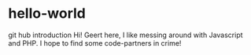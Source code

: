 # hello-world
git hub introduction
Hi!
Geert here, I like messing around with Javascript and PHP.
I hope to find some code-partners in crime!
